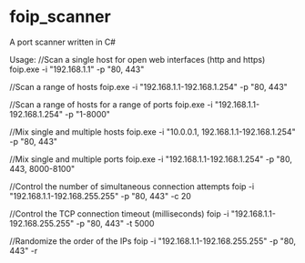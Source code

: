 # foip_scanner
A port scanner written in C#

Usage:
//Scan a single host for open web interfaces (http and https)
foip.exe -i "192.168.1.1" -p "80, 443"

//Scan a range of hosts
foip.exe -i "192.168.1.1-192.168.1.254" -p "80, 443"

//Scan a range of hosts for a range of ports
foip.exe -i "192.168.1.1-192.168.1.254" -p "1-8000"

//Mix single and multiple hosts
foip.exe -i "10.0.0.1, 192.168.1.1-192.168.1.254" -p "80, 443"

//Mix single and multiple ports
foip.exe -i "192.168.1.1-192.168.1.254" -p "80, 443, 8000-8100"

//Control the number of simultaneous connection attempts
foip -i "192.168.1.1-192.168.255.255" -p "80, 443" -c 20

//Control the TCP connection timeout (milliseconds)
foip -i "192.168.1.1-192.168.255.255" -p "80, 443" -t 5000

//Randomize the order of the IPs
foip -i "192.168.1.1-192.168.255.255" -p "80, 443" -r
